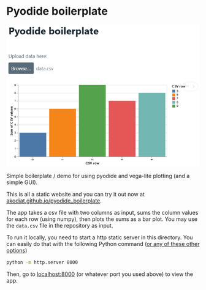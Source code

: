 
# Pyodide boilerplate
![Example result using data.csv](example.png)

Simple boilerplate / demo for using pyodide and vega-lite plotting (and a simple GUI).

This is all a static website and you can try it out now at [akodiat.github.io/pyodide_boilerplate](akodiat.github.io/pyodide_boilerplate).

The app takes a csv file with two columns as input, sums the column values for each row (using numpy), then plots the sums as a bar plot. You may use the `data.csv` file in the repository as input.


To run it locally, you need to start a http static server in this directory. You can easily do that with the following Python command ([or any of these other options](https://gist.github.com/willurd/5720255))

```sh
python -m http.server 8000
```

Then, go to [localhost:8000](localhost:8000) (or whatever port you used above) to view the app.